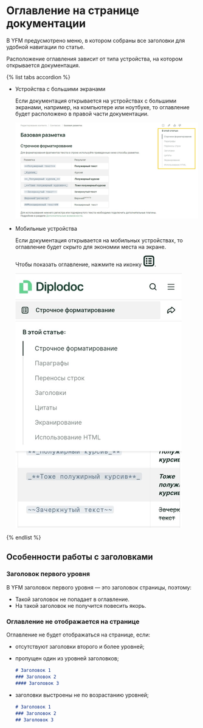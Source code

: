 # Оглавление на странице документации

В YFM предусмотрено меню, в котором собраны все заголовки для удобной навигации по статье.

Расположение оглавления зависит от типа устройства, на котором открывается документация.

{% list tabs accordion %}

- Устройства с большими экранами

  Если документация открывается на устройствах с большими экранами, например, на компьютере или ноутбуке, то оглавление будет расположено в правой части документации.

  ![](../_images/minitoc_desktop.jpg)

- Мобильные устройства

  Если документация открывается на мобильных устройствах, то оглавление будет скрыто для экономии места на экране.
  
  Чтобы показать оглавление, нажмите на иконку ![](../_images/minitoc_icon.jpg).

  ![](../_images/minitoc_mobile.jpg)

{% endlist %}

## Особенности работы с заголовками

### Заголовок первого уровня

В YFM заголовок первого уровня — это заголовок страницы, поэтому:

- Такой заголовок не попадает в оглавление.
- На такой заголовок не получится повесить якорь.

### Оглавление не отображается на странице

Оглавление не будет отображаться на странице, если:

- отсутствуют заголовки второго и более уровней;

- пропущен один из уровней заголовков;

  ```markdown
  # Заголовок 1
  ### Заголовок 2
  #### Заголовок 3
  ```

- заголовки выстроены не по возрастанию уровней;

  ```markdown
  # Заголовок 1
  ### Заголовок 2
  ## Заголовок 3
  ```